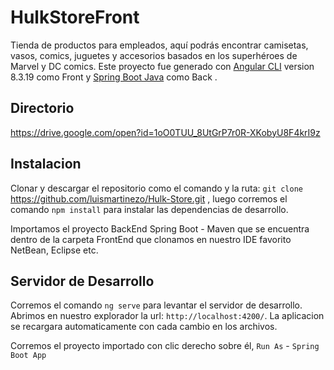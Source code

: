 # HulkStoreFront

Tienda de productos para empleados, aquí podrás encontrar camisetas, vasos, comics, juguetes y accesorios basados en los superhéroes de Marvel y DC comics. Este proyecto fue generado con [Angular CLI](https://github.com/angular/angular-cli) version 8.3.19 como Front y [Spring Boot Java](https://spring.io/projects/spring-boot) como Back .

## Directorio

https://drive.google.com/open?id=1oO0TUU_8UtGrP7r0R-XKobyU8F4krI9z

## Instalacion

Clonar y descargar el repositorio como el comando y la ruta: `git clone` https://github.com/luismartinezo/Hulk-Store.git , luego corremos el comando `npm install` para instalar las dependencias de desarrollo.

Importamos el proyecto BackEnd Spring Boot -  Maven que se encuentra dentro de la carpeta FrontEnd que clonamos en nuestro IDE favorito NetBean, Eclipse etc.

## Servidor de Desarrollo

Corremos el comando `ng serve` para levantar el servidor de desarrollo. Abrimos en nuestro explorador la url: `http://localhost:4200/`. La aplicacion se recargara automaticamente con cada cambio en los archivos.

Corremos el proyecto importado con clic derecho sobre él, `Run As` - `Spring Boot App`



